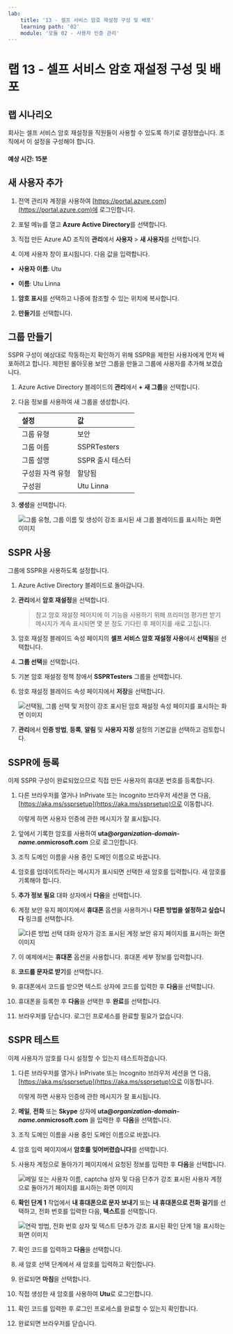 ```yaml
---
lab:
    title: '13 - 셀프 서비스 암호 재설정 구성 및 배포'
    learning path: '02'
    module: '모듈 02 - 사용자 인증 관리'
---
```


# 랩 13 - 셀프 서비스 암호 재설정 구성 및 배포

## 랩 시나리오

회사는 셀프 서비스 암호 재설정을 직원들이 사용할 수 있도록 하기로 결정했습니다. 조직에서 이 설정을 구성해야 합니다.

#### 예상 시간: 15분

## 새 사용자 추가

1. 전역 관리자 계정을 사용하여 [https://portal.azure.com](https://portal.azure.com)에 로그인합니다.

1. 포털 메뉴를 열고 **Azure Active Directory**를 선택합니다.

1. 직접 만든 Azure AD 조직의 **관리**에서 **사용자** > **새 사용자**를 선택합니다.

1. 이제 사용자 창이 표시됩니다. 다음 값을 입력합니다.

- **사용자 이름**: Utu

- **이름**: Utu Linna

1. **암호 표시**를 선택하고 나중에 참조할 수 있는 위치에 복사합니다.

1. **만들기**를 선택합니다.

## 그룹 만들기

SSPR 구성이 예상대로 작동하는지 확인하기 위해 SSPR을 제한된 사용자에게 먼저 배포하려고 합니다. 제한된 롤아웃용 보안 그룹을 만들고 그룹에 사용자를 추가해 보겠습니다.

1. Azure Active Directory 블레이드의 **관리**에서 **+ 새 그룹**을 선택합니다.

1. 다음 정보를 사용하여 새 그룹을 생성합니다.

    | **설정**| **값**|
    | :--- | :--- |
    | 그룹 유형| 보안|
    | 그룹 이름| SSPRTesters|
    | 그룹 설명| SSPR 출시 테스터|
    | 구성원 자격 유형| 할당됨|
    | 구성원| Utu Linna|
    
1. **생성**을 선택합니다.

    ![그룹 유형, 그룹 이름 및 생성이 강조 표시된 새 그룹 블레이드를 표시하는 화면 이미지](./media/lp2-mod2-create-sspr-security-group.png)

## SSPR 사용

그룹에 SSPR을 사용하도록 설정합니다.

1. Azure Active Directory 블레이드로 돌아갑니다.

1. **관리**에서 **암호 재설정**을 선택합니다.

    >참고
    >암호 재설정 페이지에 이 기능을 사용하기 위해 프리미엄 평가판 받기 메시지가 계속 표시되면 몇 분 정도 기다린 후 페이지를 새로 고칩니다.
    
1. 암호 재설정 블레이드 속성 페이지의 **셀프 서비스 암호 재설정 사용**에서 **선택됨**을 선택합니다.

1. **그룹 선택**을 선택합니다.

1. 기본 암호 재설정 정책 창에서 **SSPRTesters** 그룹을 선택합니다.

1. 암호 재설정 블레이드 속성 페이지에서 **저장**을 선택합니다.

    ![선택됨, 그룹 선택 및 저장이 강조 표시된 암호 재설정 속성 페이지를 표시하는 화면 이미지](./media/lp2-mod2-enable-password-reset-for-selected-group.png)

1. **관리**에서 **인증 방법**, **등록**, **알림** 및 **사용자 지정** 설정의 기본값을 선택하고 검토합니다.

## SSPR에 등록

이제 SSPR 구성이 완료되었으므로 직접 만든 사용자의 휴대폰 번호를 등록합니다.

1. 다른 브라우저를 열거나 InPrivate 또는 Incognito 브라우저 세션을 연 다음, [https://aka.ms/ssprsetup](https://aka.ms/ssprsetup)으로 이동합니다.

    이렇게 하면 사용자 인증에 관한 메시지가 잘 표시됩니다.

1. 앞에서 기록한 암호를 사용하여 **uta@***organization-domain-name***.onmicrosoft.com** 으로 로그인합니다.

1. 조직 도메인 이름을 사용 중인 도메인 이름으로 바꿉니다.

1. 암호를 업데이트하라는 메시지가 표시되면 선택한 새 암호를 입력합니다. 새 암호를 기록해야 합니다.

1. **추가 정보 필요** 대화 상자에서 **다음**을 선택합니다.

1. 계정 보안 유지 페이지에서 **휴대폰** 옵션을 사용하거나 **다른 방법을 설정하고 싶습니다** 링크를 선택합니다.

    ![다른 방법 선택 대화 상자가 강조 표시된 계정 보안 유지 페이지를 표시하는 화면 이미지](./media/lp2-mod2-keep-your-account-secure-page.png)

1. 이 예제에서는 **휴대폰** 옵션을 사용합니다. 휴대폰 세부 정보를 입력합니다.

1. **코드를 문자로 받기**를 선택합니다.

1. 휴대폰에서 코드를 받으면 텍스트 상자에 코드를 입력한 후 **다음**을 선택합니다.

1. 휴대폰을 등록한 후 **다음**을 선택한 후 **완료**를 선택합니다.

1. 브라우저를 닫습니다. 로그인 프로세스를 완료할 필요가 없습니다.

## SSPR 테스트

이제 사용자가 암호를 다시 설정할 수 있는지 테스트하겠습니다.

1. 다른 브라우저를 열거나 InPrivate 또는 Incognito 브라우저 세션을 연 다음, [https://aka.ms/ssprsetup](https://aka.ms/ssprsetup)으로 이동합니다.

    이렇게 하면 사용자 인증에 관한 메시지가 잘 표시됩니다.

1. **메일**, **전화** 또는 **Skype** 상자에 **uta@***organization-domain-name***.onmicrosoft.com** 을 입력한 후 **다음**을 선택합니다.

1. 조직 도메인 이름을 사용 중인 도메인 이름으로 바꿉니다.

1. 암호 입력 페이지에서 **암호를 잊어버렸습니다**를 선택합니다.

1. 사용자 계정으로 돌아가기 페이지에서 요청된 정보를 입력한 후 **다음**을 선택합니다.

    ![메일 또는 사용자 이름, captcha 상자 및 다음 단추가 강조 표시된 사용자 계정으로 돌아가기 페이지를 표시하는 화면 이미지](./media/lp2-mod2-get-back-into-your-account-page.png)

1. **확인 단계 1** 작업에서 **내 휴대폰으로 문자 보내기** 또는 **내 휴대폰으로 전화 걸기**를 선택하고, 전화 번호를 입력한 다음, **텍스트**를 선택합니다.

    ![연락 방법, 전화 번호 상자 및 텍스트 단추가 강조 표시된 확인 단계 1을 표시하는 화면 이미지](./media/lp2-mod2-sspr-verification-step-1.png)

1. 확인 코드를 입력하고 **다음**을 선택합니다.

1. 새 암호 선택 단계에서 새 암호를 입력하고 확인합니다.

1. 완료되면 **마침**을 선택합니다.

1. 직접 생성한 새 암호를 사용하여 **Utu**로 로그인합니다.

1. 확인 코드를 입력한 후 로그인 프로세스를 완료할 수 있는지 확인합니다.

1. 완료되면 브라우저를 닫습니다.
